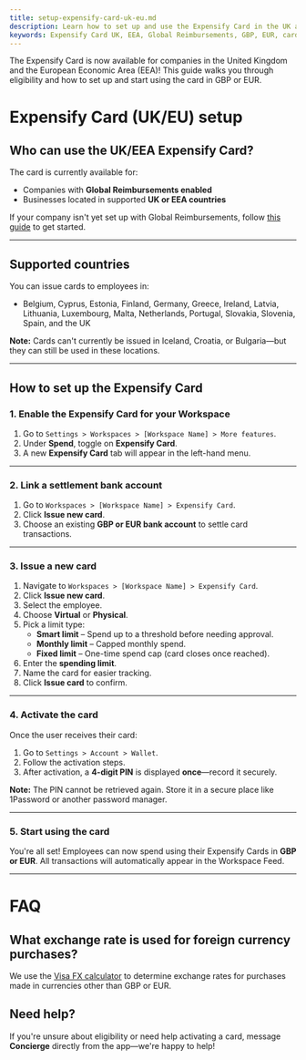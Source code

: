 ```yaml
---
title: setup-expensify-card-uk-eu.md
description: Learn how to set up and use the Expensify Card in the UK and EEA, including eligibility, supported countries, and step-by-step setup instructions.
keywords: Expensify Card UK, EEA, Global Reimbursements, GBP, EUR, card setup, issue cards, supported countries, Smart Limit
---
```


<div id="new-expensify" markdown="1">

The Expensify Card is now available for companies in the United Kingdom and the European Economic Area (EEA)! This guide walks you through eligibility and how to set up and start using the card in GBP or EUR.

# Expensify Card (UK/EU) setup

## Who can use the UK/EEA Expensify Card?

The card is currently available for:
- Companies with **Global Reimbursements enabled**
- Businesses located in supported **UK or EEA countries**

If your company isn't yet set up with Global Reimbursements, follow [this guide](https://docs.expensify.com) to get started.

---

## Supported countries

You can issue cards to employees in:
- Belgium, Cyprus, Estonia, Finland, Germany, Greece, Ireland, Latvia, Lithuania, Luxembourg, Malta, Netherlands, Portugal, Slovakia, Slovenia, Spain, and the UK

**Note:** Cards can't currently be issued in Iceland, Croatia, or Bulgaria—but they can still be used in these locations.

---

## How to set up the Expensify Card

### 1. Enable the Expensify Card for your Workspace

1. Go to `Settings > Workspaces > [Workspace Name] > More features`.
2. Under **Spend**, toggle on **Expensify Card**.
3. A new **Expensify Card** tab will appear in the left-hand menu.

---

### 2. Link a settlement bank account

1. Go to `Workspaces > [Workspace Name] > Expensify Card`.
2. Click **Issue new card**.
3. Choose an existing **GBP or EUR bank account** to settle card transactions.

---

### 3. Issue a new card

1. Navigate to `Workspaces > [Workspace Name] > Expensify Card`.
2. Click **Issue new card**.
3. Select the employee.
4. Choose **Virtual** or **Physical**.
5. Pick a limit type:
   - **Smart limit** – Spend up to a threshold before needing approval.
   - **Monthly limit** – Capped monthly spend.
   - **Fixed limit** – One-time spend cap (card closes once reached).
6. Enter the **spending limit**.
7. Name the card for easier tracking.
8. Click **Issue card** to confirm.

---

### 4. Activate the card

Once the user receives their card:

1. Go to `Settings > Account > Wallet`.
2. Follow the activation steps.
3. After activation, a **4-digit PIN** is displayed **once**—record it securely.

**Note:** The PIN cannot be retrieved again. Store it in a secure place like 1Password or another password manager.

---

### 5. Start using the card

You're all set! Employees can now spend using their Expensify Cards in **GBP or EUR**. All transactions will automatically appear in the Workspace Feed.

---

# FAQ

## What exchange rate is used for foreign currency purchases?

We use the [Visa FX calculator](https://www.visa.co.uk/support/consumer/travel-support/exchange-rate-calculator.html) to determine exchange rates for purchases made in currencies other than GBP or EUR.

## Need help?

If you're unsure about eligibility or need help activating a card, message **Concierge** directly from the app—we're happy to help!

</div>
